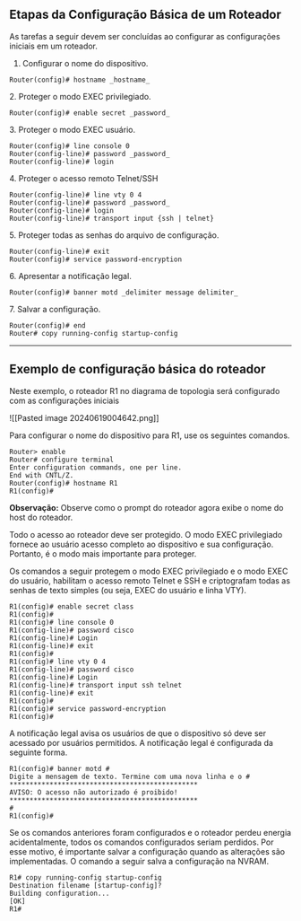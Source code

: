 ## Etapas da Configuração Básica de um Roteador

As tarefas a seguir devem ser concluídas ao configurar as configurações iniciais em um roteador.

1. Configurar o nome do dispositivo.

```
Router(config)# hostname _hostname_
```

2. Proteger o modo EXEC privilegiado.

```
Router(config)# enable secret _password_
```

3. Proteger o modo EXEC usuário.

```
Router(config)# line console 0  
Router(config-line)# password _password_  
Router(config-line)# login
```

4. Proteger o acesso remoto Telnet/SSH

```
Router(config-line)# line vty 0 4  
Router(config-line)# password _password_  
Router(config-line)# login
Router(config-line)# transport input {ssh | telnet}
```

5. Proteger todas as senhas do arquivo de configuração.

```
Router(config-line)# exit  
Router(config)# service password-encryption
```

6. Apresentar a notificação legal.

```
Router(config)# banner motd _delimiter message delimiter_
```

7. Salvar a configuração.

```
Router(config)# end
Router# copy running-config startup-config
```

---

## Exemplo de configuração básica do roteador

Neste exemplo, o roteador R1 no diagrama de topologia será configurado com as configurações iniciais

![[Pasted image 20240619004642.png]]

Para configurar o nome do dispositivo para R1, use os seguintes comandos.

```
Router> enable 
Router# configure terminal 
Enter configuration commands, one per line.
End with CNTL/Z.
Router(config)# hostname R1 
R1(config)#
```

**Observação:** Observe como o prompt do roteador agora exibe o nome do host do roteador.

Todo o acesso ao roteador deve ser protegido. O modo EXEC privilegiado fornece ao usuário acesso completo ao dispositivo e sua configuração. Portanto, é o modo mais importante para proteger.

Os comandos a seguir protegem o modo EXEC privilegiado e o modo EXEC do usuário, habilitam o acesso remoto Telnet e SSH e criptografam todas as senhas de texto simples (ou seja, EXEC do usuário e linha VTY).

```
R1(config)# enable secret class 
R1(config)#
R1(config)# line console 0 
R1(config-line)# password cisco 
R1(config-line)# Login 
R1(config-line)# exit 
R1(config)#
R1(config)# line vty 0 4 
R1(config-line)# password cisco 
R1(config-line)# Login 
R1(config-line)# transport input ssh telnet 
R1(config-line)# exit 
R1(config)#
R1(config)# service password-encryption 
R1(config)#
```

A notificação legal avisa os usuários de que o dispositivo só deve ser acessado por usuários permitidos. A notificação legal é configurada da seguinte forma.

```
R1(config)# banner motd #
Digite a mensagem de texto. Termine com uma nova linha e o #
*********************************************** 
AVISO: O acesso não autorizado é proibido!
***********************************************
#
R1(config)#
```

Se os comandos anteriores foram configurados e o roteador perdeu energia acidentalmente, todos os comandos configurados seriam perdidos. Por esse motivo, é importante salvar a configuração quando as alterações são implementadas. O comando a seguir salva a configuração na NVRAM.

```
R1# copy running-config startup-config
Destination filename [startup-config]? 
Building configuration...
[OK]
R1#
```